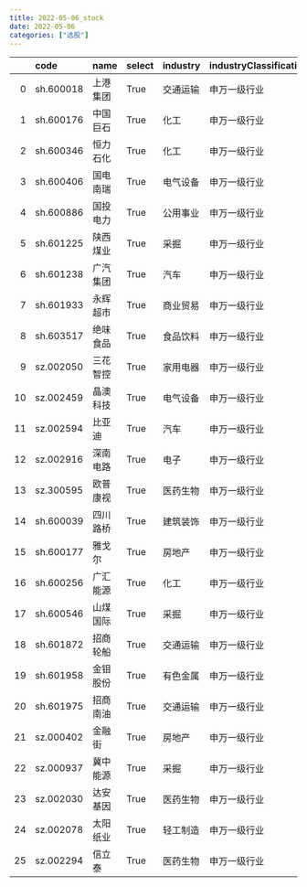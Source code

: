 ```yaml
---
title: 2022-05-06_stock
date: 2022-05-06
categories: ["选股"]
---
```

|    | code      | name     | select   | industry   | industryClassification   | url                           |
|---:|:----------|:---------|:---------|:-----------|:-------------------------|:------------------------------|
|  0 | sh.600018 | 上港集团 | True     | 交通运输   | 申万一级行业             | https://xueqiu.com/s/sh600018 |
|  1 | sh.600176 | 中国巨石 | True     | 化工       | 申万一级行业             | https://xueqiu.com/s/sh600176 |
|  2 | sh.600346 | 恒力石化 | True     | 化工       | 申万一级行业             | https://xueqiu.com/s/sh600346 |
|  3 | sh.600406 | 国电南瑞 | True     | 电气设备   | 申万一级行业             | https://xueqiu.com/s/sh600406 |
|  4 | sh.600886 | 国投电力 | True     | 公用事业   | 申万一级行业             | https://xueqiu.com/s/sh600886 |
|  5 | sh.601225 | 陕西煤业 | True     | 采掘       | 申万一级行业             | https://xueqiu.com/s/sh601225 |
|  6 | sh.601238 | 广汽集团 | True     | 汽车       | 申万一级行业             | https://xueqiu.com/s/sh601238 |
|  7 | sh.601933 | 永辉超市 | True     | 商业贸易   | 申万一级行业             | https://xueqiu.com/s/sh601933 |
|  8 | sh.603517 | 绝味食品 | True     | 食品饮料   | 申万一级行业             | https://xueqiu.com/s/sh603517 |
|  9 | sz.002050 | 三花智控 | True     | 家用电器   | 申万一级行业             | https://xueqiu.com/s/sz002050 |
| 10 | sz.002459 | 晶澳科技 | True     | 电气设备   | 申万一级行业             | https://xueqiu.com/s/sz002459 |
| 11 | sz.002594 | 比亚迪   | True     | 汽车       | 申万一级行业             | https://xueqiu.com/s/sz002594 |
| 12 | sz.002916 | 深南电路 | True     | 电子       | 申万一级行业             | https://xueqiu.com/s/sz002916 |
| 13 | sz.300595 | 欧普康视 | True     | 医药生物   | 申万一级行业             | https://xueqiu.com/s/sz300595 |
| 14 | sh.600039 | 四川路桥 | True     | 建筑装饰   | 申万一级行业             | https://xueqiu.com/s/sh600039 |
| 15 | sh.600177 | 雅戈尔   | True     | 房地产     | 申万一级行业             | https://xueqiu.com/s/sh600177 |
| 16 | sh.600256 | 广汇能源 | True     | 化工       | 申万一级行业             | https://xueqiu.com/s/sh600256 |
| 17 | sh.600546 | 山煤国际 | True     | 采掘       | 申万一级行业             | https://xueqiu.com/s/sh600546 |
| 18 | sh.601872 | 招商轮船 | True     | 交通运输   | 申万一级行业             | https://xueqiu.com/s/sh601872 |
| 19 | sh.601958 | 金钼股份 | True     | 有色金属   | 申万一级行业             | https://xueqiu.com/s/sh601958 |
| 20 | sh.601975 | 招商南油 | True     | 交通运输   | 申万一级行业             | https://xueqiu.com/s/sh601975 |
| 21 | sz.000402 | 金融街   | True     | 房地产     | 申万一级行业             | https://xueqiu.com/s/sz000402 |
| 22 | sz.000937 | 冀中能源 | True     | 采掘       | 申万一级行业             | https://xueqiu.com/s/sz000937 |
| 23 | sz.002030 | 达安基因 | True     | 医药生物   | 申万一级行业             | https://xueqiu.com/s/sz002030 |
| 24 | sz.002078 | 太阳纸业 | True     | 轻工制造   | 申万一级行业             | https://xueqiu.com/s/sz002078 |
| 25 | sz.002294 | 信立泰   | True     | 医药生物   | 申万一级行业             | https://xueqiu.com/s/sz002294 |
